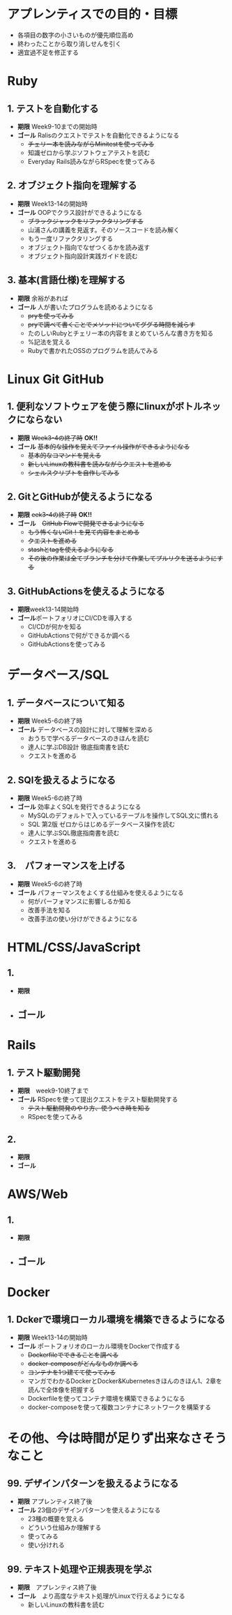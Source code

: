 # アプレンティスでの目的・目標
- 各項目の数字の小さいものが優先順位高め
- 終わったことから取り消しせんを引く
- 適宜過不足を修正する

# Ruby
## 1. テストを自動化する
-  **期限** Week9-10までの開始時
- **ゴール** Ralisのクエストでテストを自動化できるようになる
    - ~~チェリー本を読みながらMinitestを使ってみる~~
    - 知識ゼロから学ぶソフトウェアテストを読む
    - Everyday Rails読みながらRSpecを使ってみる

## 2. オブジェクト指向を理解する
- **期限** Week13-14の開始時
- **ゴール** OOPでクラス設計ができるようになる
    - ~~ブラックジャックをリファクタリングする~~
    - 山浦さんの講義を見返す。そのソースコードを読み解く
    - もう一度リファクタリングする
    - オブジェクト指向でなぜつくるかを読み返す
    - オブジェクト指向設計実践ガイドを読む

## 3. 基本(言語仕様)を理解する
- **期限** 余裕があれば
- **ゴール** 人が書いたプログラムを読めるようになる
    - ~~pryを使ってみる~~
    - ~~pryで調べて書くことでメソッドについてググる時間を減らす~~
    - たのしいRubyとチェリー本の内容をまとめていろんな書き方を知る
    - %記法を覚える
    - Rubyで書かれたOSSのプログラムを読んでみる


# Linux Git GitHub
## 1. 便利なソフトウェアを使う際にlinuxがボトルネックにならない
- **期限** ~~Week3-4の終了時~~ **OK!!**
- **ゴール** ~~基本的な操作を覚えてファイル操作ができるようになる~~
    - ~~基本的なコマンドを覚える~~
    - ~~新しいLinuxの教科書を読みながらクエストを進める~~
    - ~~シェルスクリプトを自作してみる~~

## 2. GitとGitHubが使えるようになる
- **期限** ~~eek3-4の終了時~~ **OK!!**
- **ゴール**　~~GitHub Flowで開発できるようになる~~
    - ~~もう怖くないGit！を見て内容をまとめる~~
    - ~~クエストを進める~~
    - ~~stashとtagを使えるようになる~~
    - ~~その後の作業は全てブランチを分けて作業してプルリクを送るようにする~~

## 3. GitHubActionsを使えるようになる
- **期限**week13-14開始時
- **ゴール**ポートフォリオにCI/CDを導入する
    - CI/CDが何かを知る
    - GitHubActionsで何ができるか調べる
    - GitHubActionsを使ってみる




# データベース/SQL
## 1. データベースについて知る
- **期限** Week5-6の終了時
- **ゴール** データベースの設計に対して理解を深める
    - おうちで学べるデータベースのきほんを読む
    - 達人に学ぶDB設計 徹底指南書を読む
    - クエストを進める

## 2. SQlを扱えるようになる
- **期限** Week5-6の終了時
- **ゴール** 効率よくSQLを発行できるようになる
    - MySQLのデフォルトで入っているテーブルを操作してSQL文に慣れる
    - SQL 第2版 ゼロからはじめるデータベース操作を読む
    - 達人に学ぶSQL徹底指南書を読む
    - クエストを進める

## 3.　パフォーマンスを上げる
- **期限** Week5-6の終了時
- **ゴール** パフォーマンスをよくする仕組みを使えるようになる
    - 何がパーフォマンスに影響しるか知る
    - 改善手法を知る
    - 改善手法の使い分けができるようになる

# HTML/CSS/JavaScript
## 1. 
- **期限**
- **ゴール**
    - 


# Rails
## 1. テスト駆動開発
- **期限**　week9-10終了まで
- **ゴール** RSpecを使って提出クエストをテスト駆動開発する
    - ~~テスト駆動開発のやり方、使うべき時を知る~~
    - RSpecを使ってみる
## 2. 
- **期限**
- **ゴール**

# AWS/Web
## 1. 
- **期限**
- **ゴール**
    - 


# Docker
## 1. Dckerで環境ローカル環境を構築できるようになる
- **期限** Week13-14の開始時
- **ゴール** ポートフォリオのローカル環境をDockerで作成する
    - ~~Dockerfileでできることを調べる~~
    - ~~docker-composeがどんなものか調べる~~
    - ~~コンテナを1つ建てて使ってみる~~
    - マンガでわかるDockerとDocker&Kubernetesきほんのきほん1、2章を読んで全体像を把握する
    - Dockerfileを使ってコンテナ環境を構築できるようになる
    - docker-composeを使って複数コンテナにネットワークを構築する

# その他、今は時間が足りず出来なさそうなこと

## 99. デザインパターンを扱えるようになる
- **期限** アプレンティス終了後
- **ゴール** 23個のデザインパターンを使えるようになる
    - 23種の概要を覚える
    - どういう仕組みか理解する
    - 使ってみる
    - 使い分けれる

## 99. テキスト処理や正規表現を学ぶ
- **期限**　アプレンティス終了後
- **ゴール**　より高度なテキスト処理がLinuxで行えるようになる
    - 新しいLinuxの教科書を読む